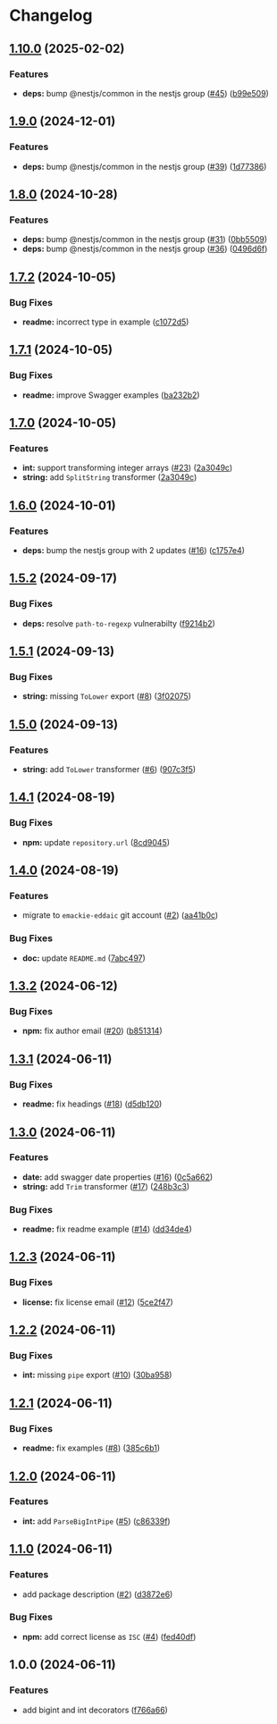 # Changelog

## [1.10.0](https://github.com/emackie-eddaic/nestjs-decorators/compare/v1.9.0...v1.10.0) (2025-02-02)


### Features

* **deps:** bump @nestjs/common in the nestjs group ([#45](https://github.com/emackie-eddaic/nestjs-decorators/issues/45)) ([b99e509](https://github.com/emackie-eddaic/nestjs-decorators/commit/b99e509df09b61f2c222827d4bcf9fa2a70bfc1c))

## [1.9.0](https://github.com/emackie-eddaic/nestjs-decorators/compare/v1.8.0...v1.9.0) (2024-12-01)


### Features

* **deps:** bump @nestjs/common in the nestjs group ([#39](https://github.com/emackie-eddaic/nestjs-decorators/issues/39)) ([1d77386](https://github.com/emackie-eddaic/nestjs-decorators/commit/1d7738637ddab5b4bca5d16ae1de0504873c5be5))

## [1.8.0](https://github.com/emackie-eddaic/nestjs-decorators/compare/v1.7.2...v1.8.0) (2024-10-28)


### Features

* **deps:** bump @nestjs/common in the nestjs group ([#31](https://github.com/emackie-eddaic/nestjs-decorators/issues/31)) ([0bb5509](https://github.com/emackie-eddaic/nestjs-decorators/commit/0bb550957979db3e7cf3910601bddf8f686a4086))
* **deps:** bump @nestjs/common in the nestjs group ([#36](https://github.com/emackie-eddaic/nestjs-decorators/issues/36)) ([0496d6f](https://github.com/emackie-eddaic/nestjs-decorators/commit/0496d6f74f9f7ecd3ce74f37a551a32831543392))

## [1.7.2](https://github.com/emackie-eddaic/nestjs-decorators/compare/v1.7.1...v1.7.2) (2024-10-05)


### Bug Fixes

* **readme:** incorrect type in example ([c1072d5](https://github.com/emackie-eddaic/nestjs-decorators/commit/c1072d5bfb79741066489079f3f189006f55be04))

## [1.7.1](https://github.com/emackie-eddaic/nestjs-decorators/compare/v1.7.0...v1.7.1) (2024-10-05)


### Bug Fixes

* **readme:** improve Swagger examples ([ba232b2](https://github.com/emackie-eddaic/nestjs-decorators/commit/ba232b2e471820e15f2298bda4c6c1cc0a439453))

## [1.7.0](https://github.com/emackie-eddaic/nestjs-decorators/compare/v1.6.0...v1.7.0) (2024-10-05)


### Features

* **int:** support transforming integer arrays ([#23](https://github.com/emackie-eddaic/nestjs-decorators/issues/23)) ([2a3049c](https://github.com/emackie-eddaic/nestjs-decorators/commit/2a3049c5dc163766ec3036cf19a8057eb204fbee))
* **string:** add `SplitString` transformer ([2a3049c](https://github.com/emackie-eddaic/nestjs-decorators/commit/2a3049c5dc163766ec3036cf19a8057eb204fbee))

## [1.6.0](https://github.com/emackie-eddaic/nestjs-decorators/compare/v1.5.2...v1.6.0) (2024-10-01)


### Features

* **deps:** bump the nestjs group with 2 updates ([#16](https://github.com/emackie-eddaic/nestjs-decorators/issues/16)) ([c1757e4](https://github.com/emackie-eddaic/nestjs-decorators/commit/c1757e46adf9648f7dcf180c0ac8d79b6e303068))

## [1.5.2](https://github.com/emackie-eddaic/nestjs-decorators/compare/v1.5.1...v1.5.2) (2024-09-17)


### Bug Fixes

* **deps:** resolve `path-to-regexp` vulnerabilty ([f9214b2](https://github.com/emackie-eddaic/nestjs-decorators/commit/f9214b254b4ee4d6ac04cd037ea50407e9c611c8))

## [1.5.1](https://github.com/emackie-eddaic/nestjs-decorators/compare/v1.5.0...v1.5.1) (2024-09-13)


### Bug Fixes

* **string:** missing `ToLower` export ([#8](https://github.com/emackie-eddaic/nestjs-decorators/issues/8)) ([3f02075](https://github.com/emackie-eddaic/nestjs-decorators/commit/3f0207512d9f71561d1da44a7e200222b3b6b8b5))

## [1.5.0](https://github.com/emackie-eddaic/nestjs-decorators/compare/v1.4.1...v1.5.0) (2024-09-13)


### Features

* **string:** add `ToLower` transformer ([#6](https://github.com/emackie-eddaic/nestjs-decorators/issues/6)) ([907c3f5](https://github.com/emackie-eddaic/nestjs-decorators/commit/907c3f5c6ea7c8ab39be3ad1fb5f2ecbfca5ccaa))

## [1.4.1](https://github.com/emackie-eddaic/nestjs-decorators/compare/v1.4.0...v1.4.1) (2024-08-19)


### Bug Fixes

* **npm:** update `repository.url` ([8cd9045](https://github.com/emackie-eddaic/nestjs-decorators/commit/8cd9045a0342acf4d2c4426fc84d019bcd1e5ef2))

## [1.4.0](https://github.com/emackie-eddaic/nestjs-decorators/compare/v1.3.2...v1.4.0) (2024-08-19)


### Features

* migrate to `emackie-eddaic` git account ([#2](https://github.com/emackie-eddaic/nestjs-decorators/issues/2)) ([aa41b0c](https://github.com/emackie-eddaic/nestjs-decorators/commit/aa41b0ca017a9b4e90f7ff5dcc6910233fc81aaa))


### Bug Fixes

* **doc:** update `README.md` ([7abc497](https://github.com/emackie-eddaic/nestjs-decorators/commit/7abc49713bda94547d234abcf57d288a4e38e05d))

## [1.3.2](https://github.com/emackie9/nestjs-decorators/compare/v1.3.1...v1.3.2) (2024-06-12)


### Bug Fixes

* **npm:** fix author email ([#20](https://github.com/emackie9/nestjs-decorators/issues/20)) ([b851314](https://github.com/emackie9/nestjs-decorators/commit/b851314371aebe2f2a2e08877b305aae4ae5a9c7))

## [1.3.1](https://github.com/emackie9/nestjs-decorators/compare/v1.3.0...v1.3.1) (2024-06-11)


### Bug Fixes

* **readme:** fix headings ([#18](https://github.com/emackie9/nestjs-decorators/issues/18)) ([d5db120](https://github.com/emackie9/nestjs-decorators/commit/d5db1207280c72d8e956546043455b15c4b06561))

## [1.3.0](https://github.com/emackie9/nestjs-decorators/compare/v1.2.3...v1.3.0) (2024-06-11)


### Features

* **date:** add swagger date properties ([#16](https://github.com/emackie9/nestjs-decorators/issues/16)) ([0c5a662](https://github.com/emackie9/nestjs-decorators/commit/0c5a662d332bc7e422bc5b5fbf281f7dd537972d))
* **string:** add `Trim` transformer ([#17](https://github.com/emackie9/nestjs-decorators/issues/17)) ([248b3c3](https://github.com/emackie9/nestjs-decorators/commit/248b3c30b746c64528259c3df9e88822d9036d02))


### Bug Fixes

* **readme:** fix readme example ([#14](https://github.com/emackie9/nestjs-decorators/issues/14)) ([dd34de4](https://github.com/emackie9/nestjs-decorators/commit/dd34de4b0215a623c462d16bb01c03ba574aab6b))

## [1.2.3](https://github.com/emackie9/nestjs-decorators/compare/v1.2.2...v1.2.3) (2024-06-11)


### Bug Fixes

* **license:** fix license email ([#12](https://github.com/emackie9/nestjs-decorators/issues/12)) ([5ce2f47](https://github.com/emackie9/nestjs-decorators/commit/5ce2f47b1be3b9eea5343a4d1406c51d1fed2b95))

## [1.2.2](https://github.com/emackie9/nestjs-decorators/compare/v1.2.1...v1.2.2) (2024-06-11)


### Bug Fixes

* **int:** missing `pipe` export ([#10](https://github.com/emackie9/nestjs-decorators/issues/10)) ([30ba958](https://github.com/emackie9/nestjs-decorators/commit/30ba958565c8388b3afcc05f00ae535cbffdba4f))

## [1.2.1](https://github.com/emackie9/nestjs-decorators/compare/v1.2.0...v1.2.1) (2024-06-11)


### Bug Fixes

* **readme:** fix examples ([#8](https://github.com/emackie9/nestjs-decorators/issues/8)) ([385c6b1](https://github.com/emackie9/nestjs-decorators/commit/385c6b1fed225245cfa400825285cd6f6571a389))

## [1.2.0](https://github.com/emackie9/nestjs-decorators/compare/v1.1.0...v1.2.0) (2024-06-11)


### Features

* **int:** add `ParseBigIntPipe` ([#5](https://github.com/emackie9/nestjs-decorators/issues/5)) ([c86339f](https://github.com/emackie9/nestjs-decorators/commit/c86339fd94853b569eea86520458d45916321f6c))

## [1.1.0](https://github.com/emackie9/nestjs-decorators/compare/v1.0.0...v1.1.0) (2024-06-11)


### Features

* add package description ([#2](https://github.com/emackie9/nestjs-decorators/issues/2)) ([d3872e6](https://github.com/emackie9/nestjs-decorators/commit/d3872e6cc67b59cdc956a99a52302df46c7a8b40))


### Bug Fixes

* **npm:** add correct license as `ISC` ([#4](https://github.com/emackie9/nestjs-decorators/issues/4)) ([fed40df](https://github.com/emackie9/nestjs-decorators/commit/fed40df6a7dad744c0b3755eb388f796c5c5bfa7))

## 1.0.0 (2024-06-11)


### Features

* add bigint and int decorators ([f766a66](https://github.com/emackie9/nestjs-decorators/commit/f766a669bffb1f7d8cf208c3fc3c1281f3db6e9d))
